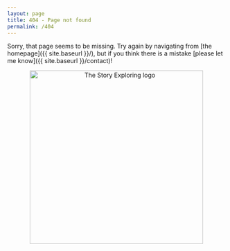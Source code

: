 ```yaml
---
layout: page
title: 404 - Page not found
permalink: /404
---
```


Sorry, that page seems to be missing. Try again by navigating from [the homepage]({{ site.baseurl }}/), but if you think there is a mistake [please let me know]({{ site.baseurl }}/contact)!

<div style="text-align:center"> 
<img src="{{ site.baseurl }}/images/compass.svg" alt="The Story Exploring logo" style="width: 400px;"/>
</div>
